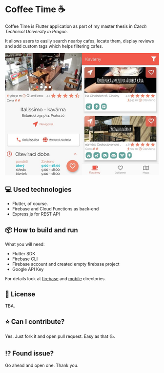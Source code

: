 # Coffee Time :coffee:
Coffee Time is Flutter application as part of my master thesis in *Czech Technical University in Prague*. 

It allows users to easily search nearby cafes, locate them, display reviews and add custom tags which helps filtering cafes.

![CoffeeTime](docs/app.jpg)

## :computer: Used technologies 
- Flutter, of course. 
- Firebase and Cloud Functions as back-end
- Express.js for REST API

## :package: How to build and run

What you will need:

- Flutter SDK
- Firebase CLI
- Firebase account and created empty firebase project
- Google API Key

For details look at [firebase](firebase/README.md) and [mobile](mobile/README.md) directories.

## :scroll: License
TBA.

## :star:  Can I contribute?
Yes. Just fork it and open pull request. Easy as that :+1:. 

## :interrobang: Found issue? 
Go ahead and open one. Thank you. 
